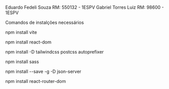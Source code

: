 Eduardo Fedeli Souza RM: 550132 - 1ESPV
Gabriel Torres Luiz RM: 98600 - 1ESPV

Comandos de instalções necessários

npm install vite

npm install react-dom

npm install -D tailwindcss postcss autoprefixer

npm install sass

npm install --save -g -D json-server

npm install react-router-dom